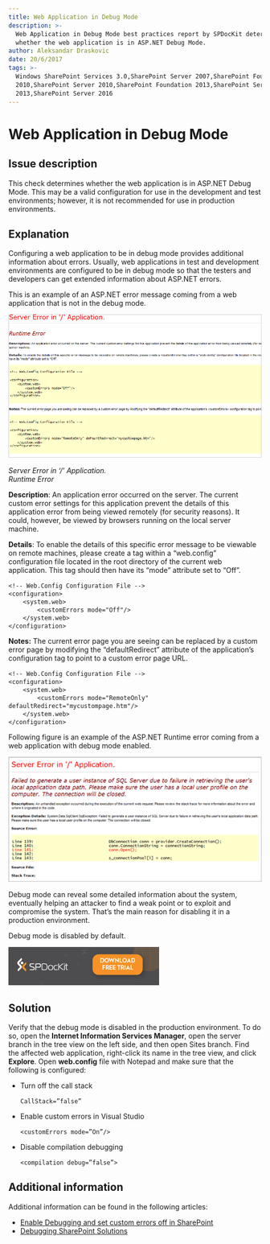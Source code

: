 ```yaml
---
title: Web Application in Debug Mode
description: >-
  Web Application in Debug Mode best practices report by SPDocKit determines
  whether the web application is in ASP.NET Debug Mode.
author: Aleksandar Draskovic
date: 20/6/2017
tags: >-
  Windows SharePoint Services 3.0,SharePoint Server 2007,SharePoint Foundation
  2010,SharePoint Server 2010,SharePoint Foundation 2013,SharePoint Server
  2013,SharePoint Server 2016
---
```


# Web Application in Debug Mode

## Issue description

This check determines whether the web application is in ASP.NET Debug Mode. This may be a valid configuration for use in the development and test environments; however, it is not recommended for use in production environments.

## Explanation

Configuring a web application to be in debug mode provides additional information about errors. Usually, web applications in test and development environments are configured to be in debug mode so that the testers and developers can get extended information about ASP.NET errors.

This is an example of an ASP.NET error message coming from a web application that is not in the debug mode.

![](../.gitbook/assets/figure-1-generic-asp.net-runtime-error.png)

_Server Error in ‘/’ Application._  
_Runtime Error_

**Description**: An application error occurred on the server. The current custom error settings for this application prevent the details of this application error from being viewed remotely \(for security reasons\). It could, however, be viewed by browsers running on the local server machine.

**Details**: To enable the details of this specific error message to be viewable on remote machines, please create a tag within a “web.config” configuration file located in the root directory of the current web application. This tag should then have its “mode” attribute set to “Off”.

```markup
<!-- Web.Config Configuration File -->
<configuration> 
    <system.web> 
        <customErrors mode="Off"/> 
    </system.web> 
</configuration>
```

**Notes:** The current error page you are seeing can be replaced by a custom error page by modifying the “defaultRedirect” attribute of the application’s configuration tag to point to a custom error page URL.

```markup
<!-- Web.Config Configuration File -->
<configuration>
    <system.web>
        <customErrors mode="RemoteOnly" defaultRedirect="mycustompage.htm"/>
    </system.web>
</configuration>
```

Following figure is an example of the ASP.NET Runtime error coming from a web application with debug mode enabled.

![](../.gitbook/assets/figure-2-detailed-asp.net-runtime-error-debug-mode.png)

Debug mode can reveal some detailed information about the system, eventually helping an attacker to find a weak point or to exploit and compromise the system. That’s the main reason for disabling it in a production environment.

Debug mode is disabled by default.

[![Download SPDocKit](/.gitbook/assets/spdockit_download.png)](http://bit.ly/2US0Zna)

## Solution

Verify that the debug mode is disabled in the production environment. To do so, open the **Internet Information Services Manager**, open the server branch in the tree view on the left side, and then open Sites branch. Find the affected web application, right-click its name in the tree view, and click **Explore**. Open **web.config** file with Notepad and make sure that the following is configured:

* Turn off the call stack

  ```markup
  CallStack=”false”
  ```

* Enable custom errors in Visual Studio

  ```markup
  <customErrors mode=”On”/>
  ```

* Disable compilation debugging

  ```markup
  <compilation debug=”false”>
  ```

## Additional information

Additional information can be found in the following articles:

* [Enable Debugging and set custom errors off in SharePoint](https://blogs.msdn.microsoft.com/voyage/2014/09/02/enable-debugging-and-set-custom-errors-off-in-sharepoint/)
* [Debugging SharePoint Solutions](https://msdn.microsoft.com/en-us/library/ee231550.aspx)

